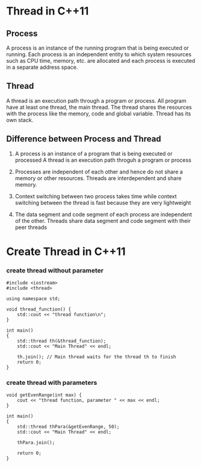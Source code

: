 # Thread in C++11

## Process

A process is an instance of the running program that is being executed or running.
Each process is an independent entity to which system resources such as CPU time, memory, etc. are allocated and each process is executed in a separate address space.

## Thread

A thread is an execution path through a program or process. All program have at least one thread, the main thread.
The thread shares the resources with the process like the memory, code and global variable. Thread has its own stack.

## Difference between Process and Thread

1. A process is an instance of a program that is being executed or processed
   A thread is an execution path throguh a program or process

2. Processes are independent of each other and hence do not share a memory or other resources.
   Threads are interdependent and share memory.

3. Context switching between two process takes time while context switching between the thread is fast because they are very lightweight

4. The data segment and code segment of each process are independent of the other.
   Threads share data segment and code segment with their peer threads

# Create Thread in C++11

### create thread without parameter

```
#include <iostream>
#include <thread>

using namespace std;

void thread_function() {
    std::cout << "thread function\n";
}

int main()
{
    std::thread th(&thread_function);
    std::cout << "Main Thread" << endl;

    th.join(); // Main thread waits for the thread th to finish
    return 0;
}
```

### create thread with parameters

```
void getEvenRange(int max) {
    cout << "thread function, parameter " << max << endl;
}

int main()
{
    std::thread thPara(&getEvenRange, 50);
    std::cout << "Main Thread" << endl;

    thPara.join();

    return 0;
}

```
